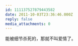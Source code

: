 ```yaml
---
id: 111137527879443582
date: 2011-10-03T23:36:46.000Z
reply: false
media_attachments: 0
---
```


能被细节杀死的，那就不叫爱情了。

